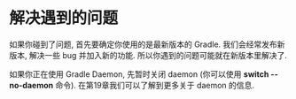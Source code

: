 # 解决遇到的问题

如果你碰到了问题, 首先要确定你使用的是最新版本的 Gradle. 我们会经常发布新版本, 解决一些 bug 并加入新的功能. 所以你遇到的问题可能就在新版本里解决了.

如果你正在使用 Gradle Daemon, 先暂时关闭 daemon (你可以使用 **switch --no-daemon** 命令). 在第19章我们可以了解到更多关于 daemon 的信息.



